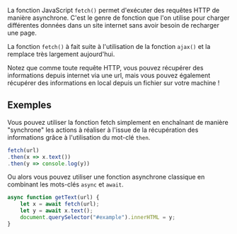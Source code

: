 La fonction JavaScript ```fetch()``` permet d'exécuter des requêtes HTTP de manière asynchrone. C'est le genre de fonction que l'on utilise pour charger différentes données dans un site internet sans avoir besoin de recharger une page.

La fonction ```fetch()``` à fait suite à l'utilisation de la fonction ```ajax()``` et la remplace très largement aujourd'hui. 

Notez que comme toute requête HTTP, vous pouvez récupérer des informations depuis internet via une url, mais vous pouvez également récupérer des informations en local depuis un fichier sur votre machine !

## Exemples

Vous pouvez utiliser la fonction fetch simplement en enchaînant de manière "synchrone" les actions à réaliser à l'issue de la récupération des informations grâce à l'utilisation du mot-clé ```then```.

```js
fetch(url)
.then(x => x.text())
.then(y => console.log(y))
```

Ou alors vous pouvez utiliser une fonction asynchrone classique en combinant les mots-clés ```async``` et ```await```.

```js
async function getText(url) {
    let x = await fetch(url);
    let y = await x.text();
    document.querySelector("#example").innerHTML = y;
}
```

